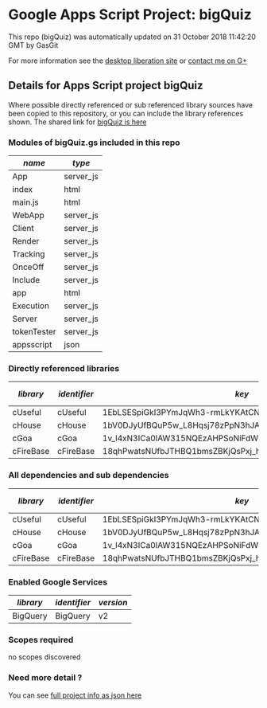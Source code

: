 # Google Apps Script Project: bigQuiz
This repo (bigQuiz) was automatically updated on 31 October 2018 11:42:20 GMT by GasGit

For more information see the [desktop liberation site](http://ramblings.mcpher.com/Home/excelquirks/drivesdk/gettinggithubready "desktop liberation") or [contact me on G+](https://plus.google.com/+BruceMcpherson "Bruce McPherson - GDE")
## Details for Apps Script project bigQuiz
Where possible directly referenced or sub referenced library sources have been copied to this repository, or you can include the library references shown. 
The shared link for [bigQuiz is here](https://script.google.com/d/1IZ0Et_DhU1dsGNG090HlZ9FO0rwDM2mLOr8qh1w01GJa4px52y8rl_ls/edit?usp=sharing "open in the GAS IDE")

### Modules of bigQuiz.gs included in this repo
*name*|*type*
--- | --- 
App| server_js
index| html
main.js| html
WebApp| server_js
Client| server_js
Render| server_js
Tracking| server_js
OnceOff| server_js
Include| server_js
app| html
Execution| server_js
Server| server_js
tokenTester| server_js
appsscript| json
### Directly referenced libraries
*library*|*identifier*|*key*|*version*|*dev mode*|*source*|
--- | --- | --- | --- | --- | --- 
cUseful| cUseful|1EbLSESpiGkI3PYmJqWh3-rmLkYKAtCNPi1L2YCtMgo2Ut8xMThfJ41Ex|58|no|[here](libraries/cUseful "library source")
cHouse| cHouse|1bV0DJyUfBQuP5w_L8Hqsj78zPpN3hJA-h3T6LEz8_a4sgW_b1jahkv3A|4|no|[here](libraries/cHouse "library source")
cGoa| cGoa|1v_l4xN3ICa0lAW315NQEzAHPSoNiFdWHsMEwj2qA5t9cgZ5VWci2Qxv2|22|no|[here](libraries/cGoa "library source")
cFireBase| cFireBase|18qhPwatsNUfbJTHBQ1bmsZBKjQsPxj_hMC59zowprZCSFT1z0IrLcMu1|8|no|[here](libraries/cFireBase "library source")
### All dependencies and sub dependencies
*library*|*identifier*|*key*|*version*|*dev mode*|*source*|
--- | --- | --- | --- | --- | --- 
cUseful| cUseful|1EbLSESpiGkI3PYmJqWh3-rmLkYKAtCNPi1L2YCtMgo2Ut8xMThfJ41Ex|58|no|[here](libraries/cUseful "library source")
cHouse| cHouse|1bV0DJyUfBQuP5w_L8Hqsj78zPpN3hJA-h3T6LEz8_a4sgW_b1jahkv3A|4|no|[here](libraries/cHouse "library source")
cGoa| cGoa|1v_l4xN3ICa0lAW315NQEzAHPSoNiFdWHsMEwj2qA5t9cgZ5VWci2Qxv2|22|no|[here](libraries/cGoa "library source")
cFireBase| cFireBase|18qhPwatsNUfbJTHBQ1bmsZBKjQsPxj_hMC59zowprZCSFT1z0IrLcMu1|8|no|[here](libraries/cFireBase "library source")
### Enabled Google Services
*library*|*identifier*|*version*
--- | --- | --- 
BigQuery| BigQuery|v2
### Scopes required
no scopes discovered
### Need more detail ?
You can see [full project info as json here](info.json)
